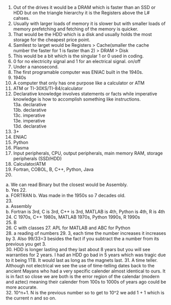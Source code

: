 1. Out of the drives it would be a DRAM which is faster than an SSD or HDD but on the triangle hierarchy it is the Registers above the L# cahses.   
2. Usually with larger loads of memory it is slower but with smaller loads of memory prefetching and fetching of the memory is quicker.  
3. That would be the HDD which is a disk and usually holds the most storage for the cheapest price point.  
4. Samllest to larget would be Registers > Cache(smaller the cache number the faster for 1 is faster than 2) > DRAM > Disk  
5. This would be a bit which is the singular 1 or 0 used in coding.  
6. 0 for no electricity signal and 1 for an electrical signal. on/off  
7. Under a nanosecond.  
8. The first programable computer was ENIAC built in the 1940s.  
9. 1940s  
10. A computer that only has one purpose like a calculator or ATM  
11. ATM or TI-30XS/TI-84/calculator
12. Declarative knowledge involves statements or facts while imperative knowledge is how to accomplish something like instructions.   
13a. declarative  
13b. declarative  
13c. imperative  
13e. imperative  
13d. declarative  
14. 3+  
15. ENIAC  
16. Python  
17. Plasma  
18. Input peripherals, CPU, output peripherals, main memory RAM, storage peripherals (SSD/HDD)
19. Calculator/ATM   
20. Fortran, COBOL, B, C++, Python, Java  
21.
a. We can read Binary but the closest would be Assembly.  
b. Yes
22.  
a. FORTRAN
b. Was made in the 1950s so 7 decades old.  
23.  
a. Assembly  
b. Fortran is 3rd, C is 3rd, C++ is 3rd, MATLAB is 4th, Python is 4th, R is 4th  
24. C 1970s, C++ 1980s, MATLAB 1970s, Python 1990s, R 1990s  
25. B  
26. C with classes
27.  APL for MATLAB and ABC for Python  
28.  a reading of numbers
29. 3, each time the number increases it increases by 3. Also 99/33=3 besides the fact if you subtract the a number from its previous you get 3.  
30. HDD is longer lasting and they last about 8 years but you will see warranties for 2 years. I had an HDD go bad in 5 years which was tragic due to it being 1TB.  It would last as long as the magnets last.
31. A time teller. Although not electrical we see the use of time-telling dates back to the ancient Mayans who had a very specific calender almost identical to ours. It is in fact so close we are both is the error region of the calendar (modern and aztec) meaning their calender from 100s to 1000s of years ago could be more accurate.  
32. 10^n+1. N is the previous number so to get to 10^2 we add 1 + 1 which is the current n and so on.  







